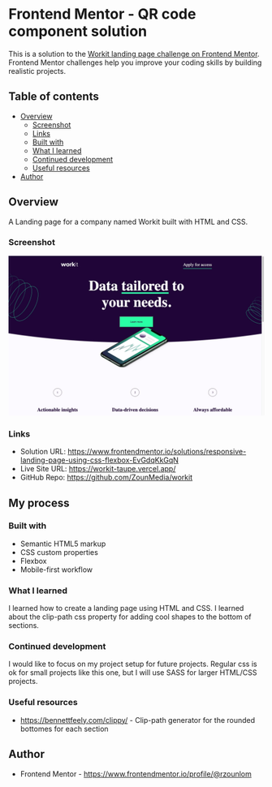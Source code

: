 # Frontend Mentor - QR code component solution

This is a solution to the [Workit landing page challenge on Frontend Mentor](https://www.frontendmentor.io/challenges/workit-landing-page-2fYnyle5lu). Frontend Mentor challenges help you improve your coding skills by building realistic projects.

## Table of contents

- [Overview](#overview)
  - [Screenshot](#screenshot)
  - [Links](#links)
  - [Built with](#built-with)
  - [What I learned](#what-i-learned)
  - [Continued development](#continued-development)
  - [Useful resources](#useful-resources)
- [Author](#author)

## Overview

A Landing page for a company named Workit built with HTML and CSS.

### Screenshot

![](./assets/img/screenshot.jpeg)

### Links

- Solution URL: https://www.frontendmentor.io/solutions/responsive-landing-page-using-css-flexbox-EvGdqKkGqN
- Live Site URL: https://workit-taupe.vercel.app/
- GitHub Repo: https://github.com/ZounMedia/workit

## My process

### Built with

- Semantic HTML5 markup
- CSS custom properties
- Flexbox
- Mobile-first workflow

### What I learned

I learned how to create a landing page using HTML and CSS. I learned about the clip-path css property for adding cool shapes to the bottom of sections.

### Continued development

I would like to focus on my project setup for future projects. Regular css is ok for small projects like this one, but I will use SASS for larger HTML/CSS projects.

### Useful resources

- https://bennettfeely.com/clippy/ - Clip-path generator for the rounded bottomes for each section

## Author

- Frontend Mentor - https://www.frontendmentor.io/profile/@rzounlom
